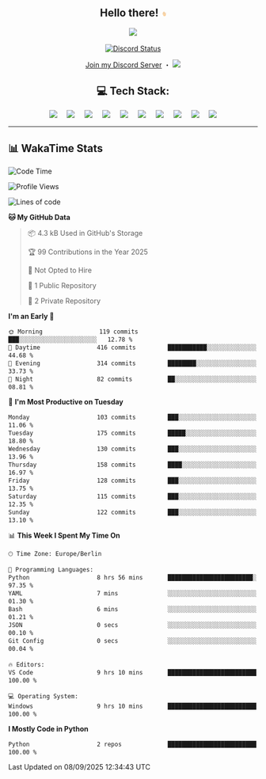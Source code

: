 <div align="center">
  
  ## <strong>Hello there! <img src="https://raw.githubusercontent.com/ginny100/ginny100/main/assets/waving-hand.webp" width="2%"></strong><br/>
  <p align="center">
    <a><img src="https://readme-typing-svg.herokuapp.com?color=B57EDC&size=25&center=true&lines=hi+I'm+Chaos;high+perf+discord+dev;postgres+%2B+redis+%2B+python"></a>
  </p>
  
</div>

<div align="center">
  <a href="https://discord.com/users/781512050445778985">
    <img src="https://discord.c99.nl/widget/theme-5/781512050445778985.png" alt="Discord Status" />
  </a>
  <p align="center">  
    <a href="https://discord.gg/dosa">Join my Discord Server</a> ・ 
    <img src="https://komarev.com/ghpvc/?username=Cha03s">
  </p>
</div>


## <div align="center">💻 Tech Stack:</div>
<div align="center">
  <img src="https://cdn.jsdelivr.net/gh/devicons/devicon/icons/python/python-original.svg" height="40" />
  <img width="12" />
  <img src="https://cdn.jsdelivr.net/gh/devicons/devicon/icons/java/java-original.svg" height="40" />
  <img width="12" />
  <img src="https://cdn.jsdelivr.net/gh/devicons/devicon/icons/javascript/javascript-original.svg" height="40" />
  <img width="12" />
  <img src="https://cdn.jsdelivr.net/gh/devicons/devicon/icons/typescript/typescript-original.svg" height="40" />
  <img width="12" />
  <img src="https://cdn.jsdelivr.net/gh/devicons/devicon/icons/nodejs/nodejs-original.svg" height="40" />
  <img width="12" />
  <img src="https://cdn.jsdelivr.net/gh/devicons/devicon/icons/react/react-original.svg" height="40" />
  <img width="12" />
  <img src="https://cdn.jsdelivr.net/gh/devicons/devicon/icons/docker/docker-original.svg" height="40" />
  <img width="12" />
  <img src="https://cdn.jsdelivr.net/gh/devicons/devicon/icons/yaml/yaml-original.svg" height="40" />
  <img width="12" />
  <img src="https://cdn.jsdelivr.net/gh/devicons/devicon/icons/redis/redis-original.svg" height="40" />
  <img width="12" />
  <img src="https://cdn.jsdelivr.net/gh/devicons/devicon/icons/postgresql/postgresql-original.svg" height="40" />
</div>

---

## 📊 WakaTime Stats

<!--START_SECTION:waka-->
![Code Time](http://img.shields.io/badge/Code%20Time-127%20hrs%2029%20mins-blue)

![Profile Views](http://img.shields.io/badge/Profile%20Views-0-blue)

![Lines of code](https://img.shields.io/badge/From%20Hello%20World%20I%27ve%20Written-168.5%20thousand%20lines%20of%20code-blue)

**🐱 My GitHub Data** 

> 📦 4.3 kB Used in GitHub's Storage 
 > 
> 🏆 99 Contributions in the Year 2025
 > 
> 🚫 Not Opted to Hire
 > 
> 📜 1 Public Repository 
 > 
> 🔑 2 Private Repository 
 > 
**I'm an Early 🐤** 

```text
🌞 Morning                119 commits         ███░░░░░░░░░░░░░░░░░░░░░░   12.78 % 
🌆 Daytime                416 commits         ███████████░░░░░░░░░░░░░░   44.68 % 
🌃 Evening                314 commits         ████████░░░░░░░░░░░░░░░░░   33.73 % 
🌙 Night                  82 commits          ██░░░░░░░░░░░░░░░░░░░░░░░   08.81 % 
```
📅 **I'm Most Productive on Tuesday** 

```text
Monday                   103 commits         ███░░░░░░░░░░░░░░░░░░░░░░   11.06 % 
Tuesday                  175 commits         █████░░░░░░░░░░░░░░░░░░░░   18.80 % 
Wednesday                130 commits         ███░░░░░░░░░░░░░░░░░░░░░░   13.96 % 
Thursday                 158 commits         ████░░░░░░░░░░░░░░░░░░░░░   16.97 % 
Friday                   128 commits         ███░░░░░░░░░░░░░░░░░░░░░░   13.75 % 
Saturday                 115 commits         ███░░░░░░░░░░░░░░░░░░░░░░   12.35 % 
Sunday                   122 commits         ███░░░░░░░░░░░░░░░░░░░░░░   13.10 % 
```


📊 **This Week I Spent My Time On** 

```text
🕑︎ Time Zone: Europe/Berlin

💬 Programming Languages: 
Python                   8 hrs 56 mins       ████████████████████████░   97.35 % 
YAML                     7 mins              ░░░░░░░░░░░░░░░░░░░░░░░░░   01.30 % 
Bash                     6 mins              ░░░░░░░░░░░░░░░░░░░░░░░░░   01.21 % 
JSON                     0 secs              ░░░░░░░░░░░░░░░░░░░░░░░░░   00.10 % 
Git Config               0 secs              ░░░░░░░░░░░░░░░░░░░░░░░░░   00.04 % 

🔥 Editors: 
VS Code                  9 hrs 10 mins       █████████████████████████   100.00 % 

💻 Operating System: 
Windows                  9 hrs 10 mins       █████████████████████████   100.00 % 
```

**I Mostly Code in Python** 

```text
Python                   2 repos             █████████████████████████   100.00 % 
```




 Last Updated on 08/09/2025 12:34:43 UTC
<!--END_SECTION:waka-->

